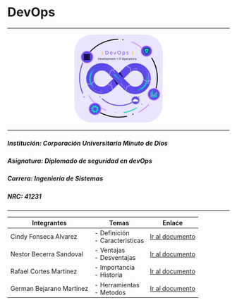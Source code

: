 
# DevOps
- - -
<p align="center"> 
    <img 
        src="./assets/svg/ImageHeader.svg" 
        alt="DevOps_img" 
        width="200" 
        height="200"
        style="border-radius: 40px"
    >
</p>

- - - 

##### *Institución*: Corporación Universitaria Minuto de Dios
##### *Asignatura*: Diplomado de seguridad en devOps
##### *Carrera*: Ingenieria de Sistemas
##### *NRC*: 41231

- - -



|           Integrantes         |               Temas               |                            Enlace                          |
| ----------------------------- | --------------------------------- | ---------------------------------------------------------- |
| Cindy Fonseca Alvarez         | - Definición<br>- Caracteristicas | [Ir al documento](https://github.com/CindyFonck/Devops_23) |
| Nestor Becerra Sandoval       | - Ventajas<br>- Desventajas       | [Ir al documento](https://github.com/CindyFonck/Devops_23) |
| Rafael Cortes Martinez        | - Importancia<br>- Historia       | [Ir al documento](https://github.com/CindyFonck/Devops_23) |
| German Bejarano Martinez      | - Herramientas<br>- Metodos       | [Ir al documento](https://github.com/CindyFonck/Devops_23) |
